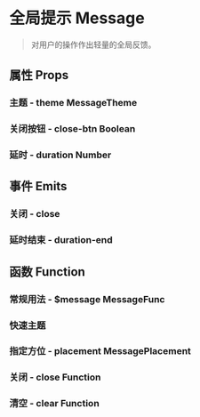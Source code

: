 <!--
 * @Author: Quarter
 * @Date: 2022-01-05 01:59:50
 * @LastEditTime: 2022-02-13 00:56:41
 * @LastEditors: Quarter
 * @Description: 全局提示
 * @FilePath: /t-ui-kit/documents/docs/Message/README.md
-->
<script setup>
import { ComponentDemo } from "documents/components";
</script>

# 全局提示 Message

> 对用户的操作作出轻量的全局反馈。

## 属性 Props

### 主题 - theme <t-tag theme="primary" variant="light">MessageTheme</t-tag>

<component-demo url="/documents/docs/Message/ThemeDemo.vue"></component-demo>

### 关闭按钮 - close-btn <t-tag theme="primary" variant="light">Boolean</t-tag>

<component-demo url="/documents/docs/Message/CloseBtnDemo.vue"></component-demo>

### 延时 - duration <t-tag theme="primary" variant="light">Number</t-tag>

<component-demo url="/documents/docs/Message/DurationDemo.vue"></component-demo>

## 事件 Emits

### 关闭 - close

<component-demo url="/documents/docs/Message/EmitCloseDemo.vue"></component-demo>

### 延时结束 - duration-end

<component-demo url="/documents/docs/Message/EmitDurationEndDemo.vue"></component-demo>

## 函数 Function

### 常规用法 - $message <t-tag theme="primary" variant="light">MessageFunc</t-tag>

<component-demo url="/documents/docs/Message/FunctionDemo.vue"></component-demo>

### 快速主题

<component-demo url="/documents/docs/Message/FuncThemeDemo.vue"></component-demo>

### 指定方位 - placement <t-tag theme="primary" variant="light">MessagePlacement</t-tag>

<component-demo url="/documents/docs/Message/FuncPlacementDemo.vue"></component-demo>

### 关闭 - close <t-tag theme="primary" variant="light">Function</t-tag>

<component-demo url="/documents/docs/Message/FuncCloseDemo.vue"></component-demo>

### 清空 - clear <t-tag theme="primary" variant="light">Function</t-tag>

<component-demo url="/documents/docs/Message/FuncClearDemo.vue"></component-demo>